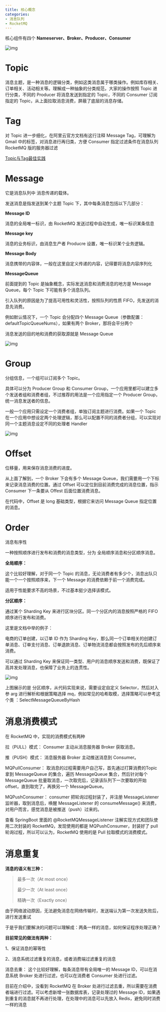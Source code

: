 ```yaml
---
title: 核心概念
categories: 
- 消息队列
- RocketMQ
---
```


核心组件有四个 **Nameserver、Broker、Producer、Consumer**

![img](https://xiaoflyfish.oss-cn-beijing.aliyuncs.com/image/20201214135621.png)

# Topic

消息主题，是一种消息的逻辑分类，例如这类消息属于哪类操作。例如库存相关、订单相关、活动相关等。理解成一种抽象的分类规范，大家的操作按照 Topic 进行分类，不同的 Producer 将消息发送到指定的 Topic，不同的 Consumer 订阅指定的 Topic，从上面拉取消息消费，屏蔽了底层的消息存储。

# Tag

对 Topic 进一步细化，在阿里云官方文档有这行注释 Message Tag，可理解为 Gmail 中的标签，对消息进行再归类，方便 Consumer 指定过滤条件在消息队列 RocketMQ 版的服务器过滤

[Topic与Tag最佳实践](https://help.aliyun.com/document_detail/95837.html?spm=a2c4g.11186623.2.11.310f425cg0Epwr#concept-2047146)

# Message

它是消息队列中 消息传递的载体。

发送消息是指发送到某个主题 Topic 下，其中每条消息包括以下几部分：

**Message ID**

消息的全局唯一标识，由 RocketMQ 发送过程中自动生成，唯一标识某条信息

**Message key**

消息的业务标识，由消息生产者 Producre 设置，唯一标识某个业务逻辑。

**Message Body**

消息携带的内容体，一般在这里自定义传递的内容，记得要将消息内容序列化

**MessageQueue**

前面提到的 Topic 是抽象概念，实际发送消息和消费消息的地方是 Message Queue，每个 Topic 下可能有多个消息队列。

引入队列的原因是为了提高可用性和灵活性，按照队列的性质 FIFO，先发送的消息先消费。

例如默认情况下，一个 Topic 会分配四个 Message Queue（参数配置：defaultTopicQueueNums），如果有两个 Broker，那将会平分两个

消息发送的目的地和消费的获取源就是 Message Queue

![img](https://xiaoflyfish.oss-cn-beijing.aliyuncs.com/image/20201214141314.png)

# Group

分组信息，一个组可以订阅多个 Topic。

具体可以分为 Producer Group 和 Consumer Group，一个应用里都可以建立多个发送者组和消费者组，不过推荐的用法是一个应用指定一个 Producer Group，统一消息发送者的信息。

一般一个应用只需设定一个消费者组，单独订阅主题进行消费。如果一个 Topic 在一个应用中想设定两个处理逻辑，那么可以配置不同的消费者分组，可以实现对同一个主题消息设定不同的处理者 Handler

![img](https://xiaoflyfish.oss-cn-beijing.aliyuncs.com/image/20201214141639.png)

# Offset

位移量，用来保存消息消费的进度。

从上面了解到，一个 Broker 下会有多个 Message Queue，我们需要用一个下标来记录消息消费的位置。通过 Offset 可以定位到目前消费完成的消息位置，指示 Consumer 下一条要从 Offest 后面位置消费消息。

在代码中，Offset 是 long 基础类型，根据它来访问 Message Queue 指定位置的消息。

# Order

消息有序性

一种按照顺序进行发布和消费的消息类型，分为 全局顺序消息和分区顺序消息。

**全局顺序：**

这个比较好理解，对于同一个 Topic 的消息，无论消费者有多少个，消息出队只能一个一个按照顺序来，下一个 Message 的消费依赖于前一个消费完成。

适用于性能要求不高的场景，不过基本挺少选择该模式。

**分区顺序：**

通过某个 Sharding Key 来进行区块分区。同一个分区内的消息按照严格的 FIFO 顺序进行发布和消费。

这里是文档中举的例子：

电商的订单创建，以订单 ID 作为 Sharding Key，那么同一个订单相关的创建订单消息、订单支付消息、订单退款消息、订单物流消息都会按照发布的先后顺序来消费。

可以通过 Sharding Key 来保证同一类型、用户的消息顺序发送和消费，既保证了高并发处理消息，也保障了业务上的连贯性。

![img](https://xiaoflyfish.oss-cn-beijing.aliyuncs.com/image/20201214152107.png)

上图展示的是 分区顺序，从代码实现来说，需要设定自定义 Selector，然后对入参 arg 进行解析和根据策略选择 mq，例如常见的哈希取模，选择策略可以参考这个类 ：SelectMessageQueueByHash

# 消息消费模式

在 RocketMQ 中，实现的消费模式有两种

拉（PULL）模式： Consumer 主动从消息服务器 Broker 获取消息。

推（PUSH）模式： 消息服务器 Broker 主动推送消息到 Consumer。

MQPullConsumer： 取消息的过程需要用户自己写，首先通过打算消费的Topic 拿到 MessageQueue 的集合，遍历 MessageQueue 集合，然后针对每个 MessageQueue 批量取消息，一次取完后，记录该队列下一次要取的开始offset，直到取完了，再换另一个 MessageQueue。

MQPushConsumer： consumer 把轮询过程封装了，并注册 MessageListener 监听器，取到消息后，唤醒 MessageListener 的 consumeMessage() 来消费，对用户而言，感觉消息是被推送（push）过来的。

查看 SpringBoot 里面的 @RocketMQMessageListener 注解实现方式和团队使用二次封装的 RocketMQ，发现使用的都是 MQPushConsumer，封装好了 pull 轮询过程，所以可以认为，RocketMQ 使用的是 Pull 拉取模式的消费模式。

# 消息重复

**消息的语义有三种：**

> 最多一次（At most once）
>
> 最少一次（At least once）
>
> 精确一次（Exactly once）

由于网络波动原因，无法避免消息在网络传输时，发送端认为第一次发送失败后，进行发送重试

于是乎我们要解决的问题可以理解成：两条一样的消息，如何保证程序处理正确？

**目前常见的做法有两种：**

1、保证消息的幂等性

2、消息系统过滤重复的消息，或者消费端过滤重复的消息

消息去重： 这个比较好理解，每条消息带有全局唯一的 Message ID，可以在消息系统 Broker 处进行过滤，也可以在消费者 Consumer 处进行过滤。

目前在介绍中，没看到 RocketMQ 在 Broker 处进行过滤去重，所以需要在消费者端进行过滤。可以考虑新增一张数据库表，记录处理过的 Message ID，如果遇到重复的消息就不再进行处理，在处理中的消息可以先放入 Redis，避免同时消费一样的消息